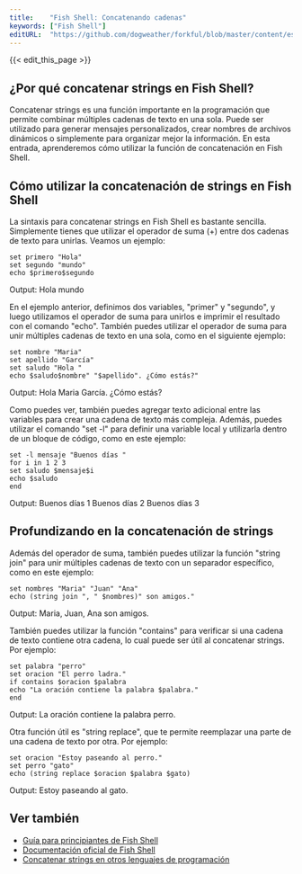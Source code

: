 ```yaml
---
title:    "Fish Shell: Concatenando cadenas"
keywords: ["Fish Shell"]
editURL:  "https://github.com/dogweather/forkful/blob/master/content/es/fish-shell/concatenating-strings.md"
---
```


{{< edit_this_page >}}

## ¿Por qué concatenar strings en Fish Shell?

Concatenar strings es una función importante en la programación que permite combinar múltiples cadenas de texto en una sola. Puede ser utilizado para generar mensajes personalizados, crear nombres de archivos dinámicos o simplemente para organizar mejor la información. En esta entrada, aprenderemos cómo utilizar la función de concatenación en Fish Shell.

## Cómo utilizar la concatenación de strings en Fish Shell

La sintaxis para concatenar strings en Fish Shell es bastante sencilla. Simplemente tienes que utilizar el operador de suma (+) entre dos cadenas de texto para unirlas. Veamos un ejemplo:

```Fish Shell
set primero "Hola"
set segundo "mundo"
echo $primero$segundo
```
Output: Hola mundo

En el ejemplo anterior, definimos dos variables, "primer" y "segundo", y luego utilizamos el operador de suma para unirlos e imprimir el resultado con el comando "echo". También puedes utilizar el operador de suma para unir múltiples cadenas de texto en una sola, como en el siguiente ejemplo:

```Fish Shell
set nombre "Maria"
set apellido "García"
set saludo "Hola "
echo $saludo$nombre" "$apellido". ¿Cómo estás?"
```
Output: Hola Maria García. ¿Cómo estás?

Como puedes ver, también puedes agregar texto adicional entre las variables para crear una cadena de texto más compleja. Además, puedes utilizar el comando "set -l" para definir una variable local y utilizarla dentro de un bloque de código, como en este ejemplo:

```Fish Shell
set -l mensaje "Buenos días "
for i in 1 2 3
set saludo $mensaje$i
echo $saludo
end
```
Output: Buenos días 1
Buenos días 2
Buenos días 3

## Profundizando en la concatenación de strings

Además del operador de suma, también puedes utilizar la función "string join" para unir múltiples cadenas de texto con un separador específico, como en este ejemplo:

```Fish Shell
set nombres "Maria" "Juan" "Ana"
echo (string join ", " $nombres)" son amigos."
```
Output: Maria, Juan, Ana son amigos.

También puedes utilizar la función "contains" para verificar si una cadena de texto contiene otra cadena, lo cual puede ser útil al concatenar strings. Por ejemplo:

```Fish Shell
set palabra "perro"
set oracion "El perro ladra."
if contains $oracion $palabra
echo "La oración contiene la palabra $palabra."
end
```
Output: La oración contiene la palabra perro.

Otra función útil es "string replace", que te permite reemplazar una parte de una cadena de texto por otra. Por ejemplo:

```Fish Shell
set oracion "Estoy paseando al perro."
set perro "gato"
echo (string replace $oracion $palabra $gato)
```
Output: Estoy paseando al gato.

## Ver también
- [Guía para principiantes de Fish Shell](https://fishshell.com/docs/current/tutorial.html)
- [Documentación oficial de Fish Shell](https://fishshell.com/docs/current/index.html)
- [Concatenar strings en otros lenguajes de programación](https://www.geeksforgeeks.org/how-to-concatenate-two-strings-in-java/)